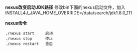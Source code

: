 

**nexus改变启动JDK路径**
修改bin下面的nexus启动文件，加入INSTALL4J_JAVA_HOME_OVERRIDE=/data/search/jdk1.8.0_111

**nexus命令**

```
./nexus start     启动 
./nexus stop      停止 
./nexus restart   重启
```

